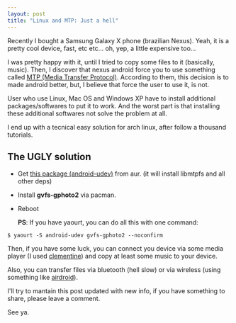 ```yaml
---
layout: post
title: "Linux and MTP: Just a hell"
---
```


Recently I bought a Samsung Galaxy X phone (brazilian Nexus). Yeah, it is a
pretty cool device, fast, etc etc... oh, yep, a little expensive too...

I was pretty happy with it, until I tried to copy some files to it
(basically, music). Then, I discover that nexus android force you to use
something called
[MTP (Media Transfer Protocol)](http://en.wikipedia.org/wiki/Media_Transfer_Protocol).
According to them, this decision is to made android better, but, I believe
that force the user to use it, is not.

User who use Linux, Mac OS and Windows XP have to install additional
packages/softwares to put it to work. And the worst part is that installing
these additional softwares not solve the problem at all.

I end up with a tecnical easy solution for arch linux, after follow a
thousand tutorials.

## The **UGLY** solution

* Get
[this package (android-udev)](https://aur.archlinux.org/packages/android-udev-git/)
from aur. (it will install libmtpfs and all other deps)
* Install **gvfs-gphoto2** via pacman.
* Reboot

  **PS**: If you have yaourt, you can do all this with one command:

```console
$ yaourt -S android-udev gvfs-gphoto2 --noconfirm
```

Then, if you have some luck, you can connect you device via some media player
(I used [clementine](http://code.google.com/p/clementine-player/)) and copy at
least some music to your device.

Also, you can transfer files via bluetooth (hell slow) or via wireless
(using something like
[airdroid](https://play.google.com/store/apps/details?id=com.sand.airdroid)).

I'll try to mantain this post updated with new info, if you have something to
share, please leave a comment.

See ya.
